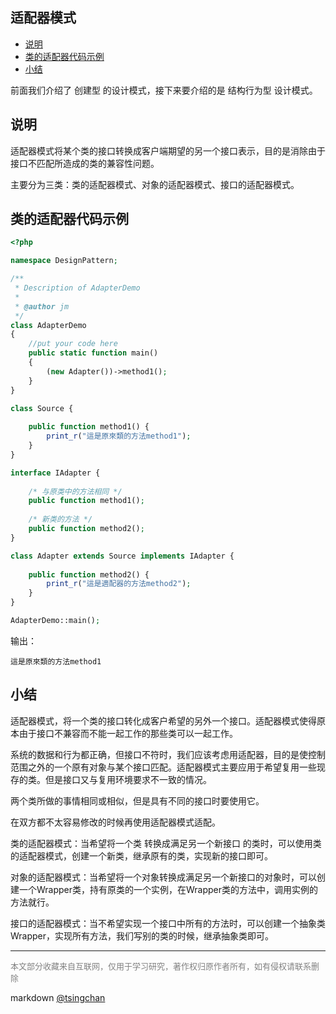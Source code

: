 适配器模式
----
<!-- TOC -->

- [说明](#说明)
- [类的适配器代码示例](#类的适配器代码示例)
- [小结](#小结)

<!-- /TOC -->

前面我们介绍了 创建型 的设计模式，接下来要介绍的是 结构行为型 设计模式。

## 说明

适配器模式将某个类的接口转换成客户端期望的另一个接口表示，目的是消除由于接口不匹配所造成的类的兼容性问题。

主要分为三类：类的适配器模式、对象的适配器模式、接口的适配器模式。

## 类的适配器代码示例

```php
<?php

namespace DesignPattern;

/**
 * Description of AdapterDemo
 *
 * @author jm
 */
class AdapterDemo
{
    //put your code here
    public static function main()
    {
        (new Adapter())->method1();
    }
}

class Source {  
  
    public function method1() {  
        print_r("這是原來類的方法method1");  
    }  
}

interface IAdapter {  
  
    /* 与原类中的方法相同 */  
    public function method1();  
  
    /* 新类的方法 */  
    public function method2();  
}

class Adapter extends Source implements IAdapter {  
  
    public function method2() {  
        print_r("這是適配器的方法method2");  
    }  
}

AdapterDemo::main();

```
输出：
```
這是原來類的方法method1
```

## 小结

适配器模式，将一个类的接口转化成客户希望的另外一个接口。适配器模式使得原本由于接口不兼容而不能一起工作的那些类可以一起工作。

系统的数据和行为都正确，但接口不符时，我们应该考虑用适配器，目的是使控制范围之外的一个原有对象与某个接口匹配。适配器模式主要应用于希望复用一些现存的类。但是接口又与复用环境要求不一致的情况。

两个类所做的事情相同或相似，但是具有不同的接口时要使用它。

在双方都不太容易修改的时候再使用适配器模式适配。


类的适配器模式：当希望将一个类 转换成满足另一个新接口 的类时，可以使用类的适配器模式，创建一个新类，继承原有的类，实现新的接口即可。

对象的适配器模式：当希望将一个对象转换成满足另一个新接口的对象时，可以创建一个Wrapper类，持有原类的一个实例，在Wrapper类的方法中，调用实例的方法就行。

接口的适配器模式：当不希望实现一个接口中所有的方法时，可以创建一个抽象类Wrapper，实现所有方法，我们写别的类的时候，继承抽象类即可。

----
<font size=2 color='grey'>本文部分收藏来自互联网，仅用于学习研究，著作权归原作者所有，如有侵权请联系删除</font>

markdown [@tsingchan](https://github.com/tsingchan) 